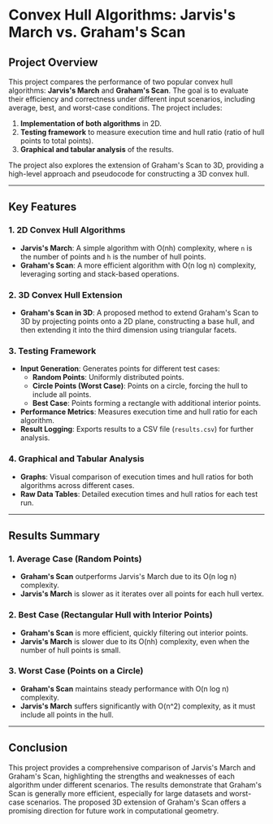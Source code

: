 # Convex Hull Algorithms: Jarvis's March vs. Graham's Scan

## Project Overview

This project compares the performance of two popular convex hull algorithms: **Jarvis's March** and **Graham's Scan**. The goal is to evaluate their efficiency and correctness under different input scenarios, including average, best, and worst-case conditions. The project includes:

1. **Implementation of both algorithms** in 2D.
2. **Testing framework** to measure execution time and hull ratio (ratio of hull points to total points).
3. **Graphical and tabular analysis** of the results.

The project also explores the extension of Graham's Scan to 3D, providing a high-level approach and pseudocode for constructing a 3D convex hull.

---

## Key Features

### 1. **2D Convex Hull Algorithms**
   - **Jarvis's March**: A simple algorithm with O(nh) complexity, where `n` is the number of points and `h` is the number of hull points.
   - **Graham's Scan**: A more efficient algorithm with O(n log n) complexity, leveraging sorting and stack-based operations.

### 2. **3D Convex Hull Extension**
   - **Graham's Scan in 3D**: A proposed method to extend Graham's Scan to 3D by projecting points onto a 2D plane, constructing a base hull, and then extending it into the third dimension using triangular facets.

### 3. **Testing Framework**
   - **Input Generation**: Generates points for different test cases:
     - **Random Points**: Uniformly distributed points.
     - **Circle Points (Worst Case)**: Points on a circle, forcing the hull to include all points.
     - **Best Case**: Points forming a rectangle with additional interior points.
   - **Performance Metrics**: Measures execution time and hull ratio for each algorithm.
   - **Result Logging**: Exports results to a CSV file (`results.csv`) for further analysis.

### 4. **Graphical and Tabular Analysis**
   - **Graphs**: Visual comparison of execution times and hull ratios for both algorithms across different cases.
   - **Raw Data Tables**: Detailed execution times and hull ratios for each test run.

---

## Results Summary

### 1. **Average Case (Random Points)**
   - **Graham's Scan** outperforms Jarvis's March due to its O(n log n) complexity.
   - **Jarvis's March** is slower as it iterates over all points for each hull vertex.

### 2. **Best Case (Rectangular Hull with Interior Points)**
   - **Graham's Scan** is more efficient, quickly filtering out interior points.
   - **Jarvis's March** is slower due to its O(nh) complexity, even when the number of hull points is small.

### 3. **Worst Case (Points on a Circle)**
   - **Graham's Scan** maintains steady performance with O(n log n) complexity.
   - **Jarvis's March** suffers significantly with O(n^2) complexity, as it must include all points in the hull.

---

## Conclusion
This project provides a comprehensive comparison of Jarvis's March and Graham's Scan, highlighting the strengths and weaknesses of each algorithm under different scenarios. The results demonstrate that Graham's Scan is generally more efficient, especially for large datasets and worst-case scenarios. The proposed 3D extension of Graham's Scan offers a promising direction for future work in computational geometry.
